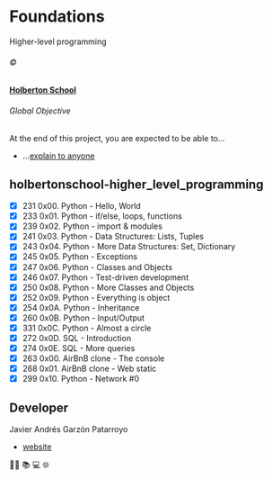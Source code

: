 # Foundations
Higher-level programming

###### :copyright:
**[Holberton School](https://www.holbertonschool.com/)**

###### Global Objective
At the end of this project, you are expected to be able to...
- ...[explain to anyone](https://fs.blog/2012/04/feynman-technique/)

## holbertonschool-higher_level_programming
* [x] 231 0x00. Python - Hello, World
* [x] 233 0x01. Python - if/else, loops, functions
* [x] 239 0x02. Python - import & modules
* [x] 241 0x03. Python - Data Structures: Lists, Tuples
* [x] 243 0x04. Python - More Data Structures: Set, Dictionary
* [x] 245 0x05. Python - Exceptions
* [x] 247 0x06. Python - Classes and Objects
* [x] 246 0x07. Python - Test-driven development
* [x] 250 0x08. Python - More Classes and Objects
* [x] 252 0x09. Python - Everything is object
* [x] 254 0x0A. Python - Inheritance
* [x] 260 0x0B. Python - Input/Output
* [x] 331 0x0C. Python - Almost a circle
* [x] 272 0x0D. SQL - Introduction
* [x] 274 0x0E. SQL - More queries
* [x] 263 0x00. AirBnB clone - The console
* [x] 268 0x01. AirBnB clone - Web static
* [x] 299 0x10. Python - Network #0

## Developer
Javier Andrés Garzón Patarroyo
- [website](https://tecnoayuda.co/)

:man_technologist: :books: :computer: :globe_with_meridians:
